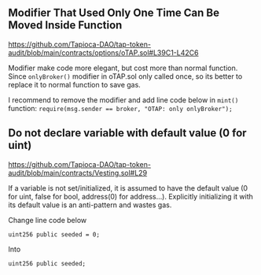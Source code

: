 ## Modifier That Used Only One Time Can Be Moved Inside Function

https://github.com/Tapioca-DAO/tap-token-audit/blob/main/contracts/options/oTAP.sol#L39C1-L42C6

Modifier make code more elegant, but cost more than normal function. Since `onlyBroker()` modifier in oTAP.sol only called once, so its better to replace it to normal function to save gas. 

I recommend to remove the modifier and add line code below in `mint()` function:
```require(msg.sender == broker, "OTAP: only onlyBroker");```


## Do not declare variable with default value (0 for uint)

https://github.com/Tapioca-DAO/tap-token-audit/blob/main/contracts/Vesting.sol#L29

If a variable is not set/initialized, it is assumed to have the default value (0 for uint, false for bool, address(0) for address…). Explicitly initializing it with its default value is an anti-pattern and wastes gas. 

Change line code below
```
uint256 public seeded = 0;
```
Into
```
uint256 public seeded;
```